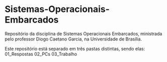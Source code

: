 # Sistemas-Operacionais-Embarcados
Repositório da disciplina de Sistemas Operacionais Embarcados, ministrada pelo professor Diogo Caetano Garcia, na Universidade de Brasília.

Este repositório está separado em três pastas distintas, sendo elas:
01_Respostas
02_PCs
03_Trabalho
